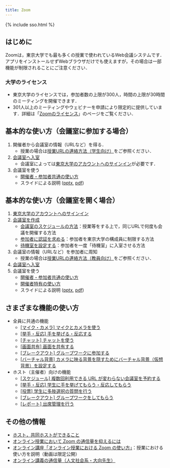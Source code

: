 ```yaml
---
title: Zoom
---
```


{% include sso.html %}

## はじめに

Zoomは，東京大学でも最も多くの授業で使われているWeb会議システムです．アプリをインストールせずWebブラウザだけでも使えますが，その場合は一部機能が制限されることにご注意ください．

### 大学のライセンス

- 東京大学のライセンスでは，参加者数の上限が300人，時間の上限が30時間のミーティングを開催できます．
- 301人以上のミーティングやウェビナーを申請により限定的に提供しています．詳細は「[Zoomのライセンス](license)」のページをご覧ください．

## 基本的な使い方（会議室に参加する場合）

1. 開催者から会議室の情報（URLなど）を得る．
    - 授業の場合は[授業URLの連絡方法（学生向け）](/oc/url)をご参照ください．
1. [会議室へ入室](join)
    - 会議室によっては[東京大学のアカウントへのサインイン](zoom_signin)が必要です．
1. 会議室を使う
    - [開催者・参加者共通の使い方](how_to_use)
    - スライドによる説明 ([pptx](files/Zoom-how.pptx), [pdf](files/Zoom-how.pdf))

## 基本的な使い方（会議室を開く場合）

1. [東京大学のアカウントへのサインイン](zoom_signin)
1. [会議室を作成](create_room)
    - [会議室のスケジュールの方法](how/faculty_members/schedule)：授業等をする上で，同じURLで何度も会議を開催する方法
    - [参加者に認証を求める](auth)：参加者を東京大学の構成員に制限する方法
    - [待機室を設定する](waiting_room)：参加者を一度「待機室」に入室させる方法
1. 会議室の情報（URLなど）を参加者に周知
    - 授業の場合は[授業URLの連絡方法（教員向け）](/faculty_members/url)をご参照ください．
1. [会議室へ入室](join)
1. 会議室を使う
    - [開催者・参加者共通の使い方](how_to_use)
    - [開催者特有の使い方](how_to_use_host)
    - スライドによる説明 ([pptx](files/Zoom-how.pptx), [pdf](files/Zoom-how.pdf))

## さまざまな機能の使い方

- 全員に共通の機能
    - [[マイク・カメラ] マイクとカメラを使う](how/common/use_mic_and_camera)
    - [[挙手・反応] 手を挙げる・反応する](how/students/hand_reaction)
    - [[チャット] チャットを使う](how/common/chat)
    - [[画面共有] 画面を共有する](how/common/sharing_screen)
    - [[ブレークアウト] グループワークに参加する](how/students/breakout)
    - [[バーチャル背景] カメラに映る背景を隠すためにバーチャル背景（仮想背景）を設定する](how/common/virtual_background)
- ホスト（主催者）向けの機能
    - [[スケジュール] 複数回利用できる URL が変わらない会議室を予約する](how/faculty_members/schedule)
    - [[挙手・反応] 学生に手を挙げてもらう・反応してもらう](how/faculty_members/hand_reaction)
    - [[投票] 学生に多肢選択の質問を行う](how/faculty_members/poll)
    - [[ブレークアウト] グループワークをしてもらう](how/faculty_members/breakout)
    - [[レポート] 出席管理を行う](how/faculty_members/attendance)

## その他の情報

- [ホスト，共同ホストができること](how/common/host_cohost)
- [オンライン授業において Zoom の通信量を抑えるには](/articles/zoom-data-traffic)
- [オンライン講座「オンライン授業における Zoom の使い方」](/events/2021-03-25/)：授業における使い方を説明（動画は限定公開）
- [オンライン講義の通信量（人文社会系・大向先生）](https://scrapbox.io/utdh/%E3%82%AA%E3%83%B3%E3%83%A9%E3%82%A4%E3%83%B3%E8%AC%9B%E7%BE%A9%E3%81%AE%E9%80%9A%E4%BF%A1%E9%87%8F)

